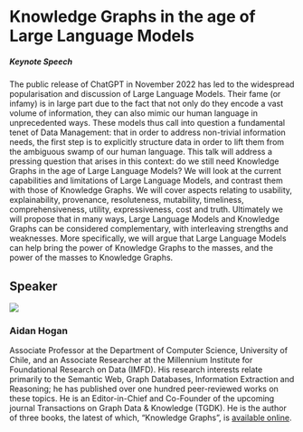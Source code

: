 # Knowledge Graphs in the age of Large Language Models
##### Keynote Speech

The public release of ChatGPT in November 2022 has led to the widespread popularisation and discussion of Large Language Models. Their fame (or infamy) is in large part due to the fact that not only do they encode a vast volume of information, they can also mimic our human language in unprecedented ways. These models thus call into question a fundamental tenet of Data Management: that in order to address non-trivial information needs, the first step is to explicitly structure data in order to lift them from the ambiguous swamp of our human language. This talk will address a pressing question that arises in this context: do we still need Knowledge Graphs in the age of Large Language Models? We will look at the current capabilities and limitations of Large Language Models, and contrast them with those of Knowledge Graphs. We will cover aspects relating to usability, explainability, provenance, resoluteness, mutability, timeliness, comprehensiveness, utility, expressiveness, cost and truth. Ultimately we will propose that in many ways, Large Language Models and Knowledge Graphs can be considered complementary, with interleaving strengths and weaknesses. More specifically, we will argue that Large Language Models can help bring the power of Knowledge Graphs to the masses, and the power of the masses to Knowledge Graphs.

## Speaker

<div class="a-speaker">

<div class="speaker-side">
<img src="../img/person/aidan.jpg" class="image-profile-ks"/>
<h3>Aidan Hogan</h3>
</div>

<div class="speaker-prof">
Associate Professor at the Department of Computer Science, University of Chile, and an Associate Researcher at the Millennium Institute for Foundational Research on Data (IMFD). His research interests relate primarily to the Semantic Web, Graph Databases, Information Extraction and Reasoning; he has published over one hundred peer-reviewed works on these topics. He is an Editor-in-Chief and Co-Founder of the upcoming journal Transactions on Graph Data & Knowledge (TGDK). He is the author of three books, the latest of which, “Knowledge Graphs”, is <a href="https://urldefense.proofpoint.com/v2/url?u=https-3A__kgbook.org_&d=DwIDaQ&c=jf_iaSHvJObTbx-siA1ZOg&r=Wces9uScqKQ4oJFuCRAqU_stnG7h0r8wJIgA2nqlhQs&m=rDKfdqwlqfsxR4DijHDJd1wbbSIphaevAHKYKwgbafo3UZo-K7lp35wYDOOQ30x1&s=w06eiFQSjDBwsejD3IBHc1mxTRBYzk5V2OSrUMk_E3w&e=">available online</a>.
</div>

</div>
